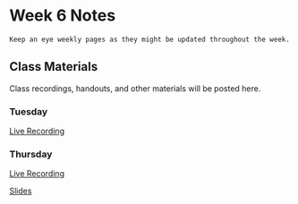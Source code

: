 Week 6 Notes
============================

```{note}
Keep an eye weekly pages as they might be updated throughout the week.
```

## Class Materials

Class recordings, handouts, and other materials will be posted here.

### Tuesday

[Live Recording](https://uci.zoom.us/rec/share/57nLtdmyZRP4k01rBJRpGotC07k_4FbA8bHpo1c3p9AzATrBth1L5IQPGuSbvQw.noPCGbCqx6I7tCmM?startTime=1644357531000)


### Thursday

[Live Recording](https://uci.zoom.us/rec/share/6Ym6noDxYc46XAgd_9m1D64RmMc-e4iorqi6WFShr6mpItHwINO1X1zngB2fBybr.AQvS5LcjHNDfd2Kf?startTime=1644529465000)

<a href="../resources/INF_134_W22_Week_6_Th.pdf">Slides</a>

